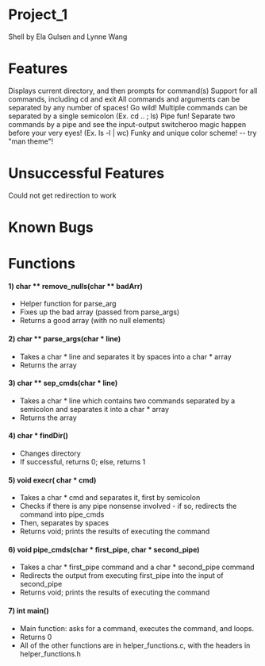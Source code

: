# Project_1

Shell by Ela Gulsen and Lynne Wang

# Features

Displays current directory, and then prompts for command(s)
Support for all commands, including cd and exit
All commands and arguments can be separated by any number of spaces! Go wild! 
Multiple commands can be separated by a single semicolon (Ex. cd .. ; ls)
Pipe fun! Separate two commands by a pipe and see the input-output switcheroo magic happen before your very eyes! (Ex. ls -l | wc)
Funky and unique color scheme! -- try "man theme"!

# Unsuccessful Features
Could not get redirection to work

# Known Bugs

# Functions
#### 1) char ** remove_nulls(char ** badArr)
- Helper function for parse_arg
- Fixes up the bad array (passed from parse_args)
- Returns a good array (with no null elements)

#### 2) char ** parse_args(char * line)
- Takes a char * line and separates it by spaces into a char * array
- Returns the array

#### 3) char ** sep_cmds(char * line)
- Takes a char * line which contains two commands separated by a semicolon and separates it into a char * array
- Returns the array

#### 4) char * findDir()
- Changes directory
- If successful, returns 0; else, returns 1

#### 5) void execr( char * cmd)
- Takes a char * cmd and separates it, first by semicolon
- Checks if there is any pipe nonsense involved - if so, redirects the command into pipe_cmds
- Then, separates by spaces
- Returns void; prints the results of executing the command

#### 6) void pipe_cmds(char * first_pipe, char * second_pipe)
- Takes a char * first_pipe command and a char * second_pipe command
- Redirects the output from executing first_pipe into the input of second_pipe
- Returns void; prints the results of executing the command

#### 7) int main()
- Main function: asks for a command, executes the command, and loops. 
- Returns 0
- All of the other functions are in helper_functions.c, with the headers in helper_functions.h


